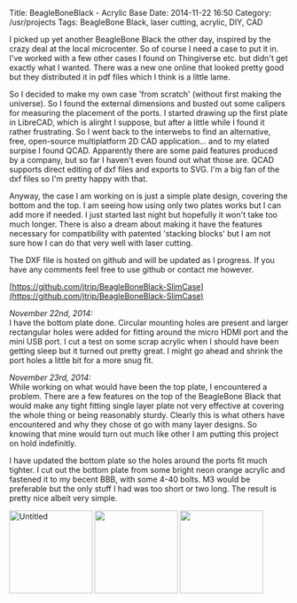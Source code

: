 Title: BeagleBoneBlack - Acrylic Base
Date: 2014-11-22 16:50
Category: /usr/projects
Tags: BeagleBone Black, laser cutting, acrylic, DIY, CAD


I picked up yet another BeagleBone Black the other day, inspired by the crazy deal at the local microcenter. So of course I need a case to put it in. I've worked with a few other cases I found on Thingiverse etc. but didn't get exactly what I wanted. There was a new one online that looked pretty good but they distributed it in pdf files which I think is a little lame.

So I decided to make my own case 'from scratch' (without first making the universe). So I found the external dimensions and busted out some calipers for measuring the placement of the ports. I started drawing up the first plate in LibreCAD, which is alirght I suppose, but after a little while I found it rather frustrating. So I went back to the interwebs to find an alternative, free, open-source multiplatform 2D CAD application... and to my elated surpise I found QCAD. Apparently there are some paid features produced by a company, but so far I haven't even found out what those are. QCAD supports direct editing of dxf files and exports to SVG. I'm a big fan of the dxf files so I'm pretty happy with that.

Anyway, the case I am working on is just a simple plate design, covering the bottom and the top. I am seeing how using only two plates works but I can add more if needed. I just started last night but hopefully it won't take too much longer. There is also a dream about making it have the features necessary for compatibility with patented 'stacking blocks' but I am not sure how I can do that very well with laser cutting.

The DXF file is hosted on github and will be updated as I progress. If you have any comments feel free to use github or contact me however.

[https://github.com/jtrip/BeagleBoneBlack-SlimCase](https://github.com/jtrip/BeagleBoneBlack-SlimCase)

_November 22nd, 2014:_  
I have the bottom plate done. Circular mounting holes are present and larger rectangular holes were added for fitting around the micro HDMI port and the mini USB port. I cut a test on some scrap acrylic when I should have been getting sleep but it turned out pretty great. I might go ahead and shrink the port holes a little bit for a more snug fit.

_November 23rd, 2014:_  
While working on what would have been the top plate, I encountered a problem. There are a few features on the top of the BeagleBone Black that would make any tight fitting single layer plate not very effective at covering the whole thing or being reasonably sturdy. Clearly this is what others have encountered and why they chose ot go with many layer designs. So knowing that mine would turn out much like other I am putting this project on hold indefinitly. 

I have updated the bottom plate so the holes around the ports fit much tighter. I cut out the bottom plate from some bright neon orange acrylic and fastened it to my becent BBB, with some 4-40 bolts. M3 would be preferable but the only stuff I had was too short or two long. The result is pretty nice albeit very simple.

<a href="https://www.flickr.com/photos/jtrip/15247775764" title="Untitled by Justin Triplett, on Flickr"><img src="https://farm9.staticflickr.com/8609/15247775764_75b4f821aa_q.jpg" width="150" height="150" alt="Untitled"></a>
<a href="https://www.flickr.com/photos/jtrip/15247774834" title="  by Justin Triplett, on Flickr"><img src="https://farm8.staticflickr.com/7469/15247774834_6745632763_q.jpg" width="150" height="150" alt=" "></a>
<a href="https://www.flickr.com/photos/jtrip/15682510158" title="  by Justin Triplett, on Flickr"><img src="https://farm8.staticflickr.com/7542/15682510158_8277c3bcfc_q.jpg" width="150" height="150" alt=" "></a>
